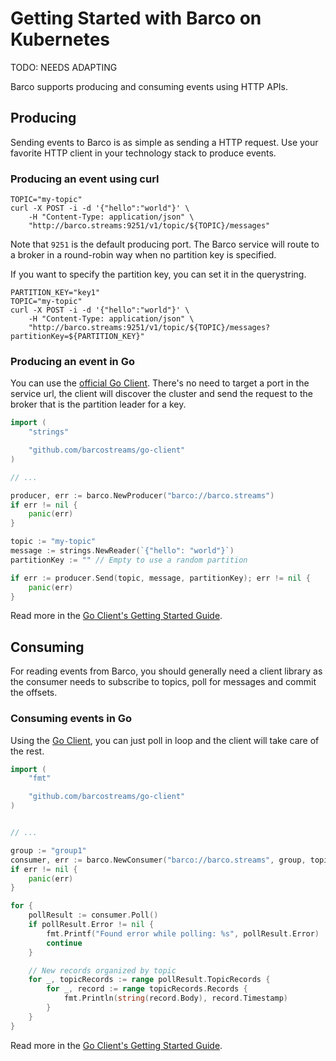 # Getting Started with Barco on Kubernetes

TODO: NEEDS ADAPTING

Barco supports producing and consuming events using HTTP APIs.

## Producing

Sending events to Barco is as simple as sending a HTTP request. Use your favorite HTTP client in your technology stack
to produce events.

### Producing an event using curl

```shell
TOPIC="my-topic"
curl -X POST -i -d '{"hello":"world"}' \
    -H "Content-Type: application/json" \
    "http://barco.streams:9251/v1/topic/${TOPIC}/messages"
```

Note that `9251` is the default producing port. The Barco service will route to a broker in a round-robin way when no
partition key is specified.

If you want to specify the partition key, you can set it in the querystring.

```shell
PARTITION_KEY="key1"
TOPIC="my-topic"
curl -X POST -i -d '{"hello":"world"}' \
    -H "Content-Type: application/json" \
    "http://barco.streams:9251/v1/topic/${TOPIC}/messages?partitionKey=${PARTITION_KEY}"
```

### Producing an event in Go

You can use the [official Go Client][go-client]. There's no need to target a port in the service url, the client
will discover the cluster and send the request to the broker that is the partition leader for a key.

```go
import (
	"strings"

	"github.com/barcostreams/go-client"
)

// ...

producer, err := barco.NewProducer("barco://barco.streams")
if err != nil {
	panic(err)
}

topic := "my-topic"
message := strings.NewReader(`{"hello": "world"}`)
partitionKey := "" // Empty to use a random partition

if err := producer.Send(topic, message, partitionKey); err != nil {
	panic(err)
}
```

Read more in the [Go Client's Getting Started Guide][go-client-start].

## Consuming

For reading events from Barco, you should generally need a client library as the consumer needs to subscribe to topics,
poll for messages and commit the offsets.

### Consuming events in Go

Using the [Go Client][go-client], you can just poll in loop and the client will take care of the rest.

```go
import (
	"fmt"

	"github.com/barcostreams/go-client"
)


// ...

group := "group1"
consumer, err := barco.NewConsumer("barco://barco.streams", group, topic)
if err != nil {
	panic(err)
}

for {
	pollResult := consumer.Poll()
	if pollResult.Error != nil {
		fmt.Printf("Found error while polling: %s", pollResult.Error)
		continue
	}

	// New records organized by topic
	for _, topicRecords := range pollResult.TopicRecords {
		for _, record := range topicRecords.Records {
			fmt.Println(string(record.Body), record.Timestamp)
		}
	}
}
```

Read more in the [Go Client's Getting Started Guide][go-client-start].

[go-client]: https://github.com/barcostreams/go-client
[go-client-start]: https://github.com/barcostreams/go-client#getting-started
